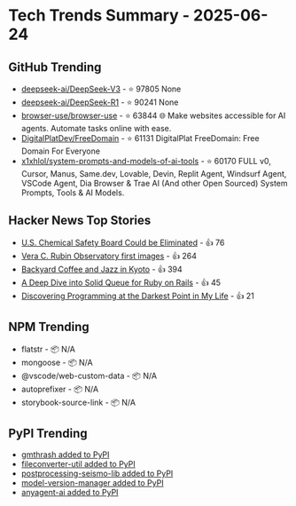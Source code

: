 # Tech Trends Summary - 2025-06-24

## GitHub Trending
- [deepseek-ai/DeepSeek-V3](https://github.com/deepseek-ai/DeepSeek-V3) - ⭐ 97805
  None
- [deepseek-ai/DeepSeek-R1](https://github.com/deepseek-ai/DeepSeek-R1) - ⭐ 90241
  None
- [browser-use/browser-use](https://github.com/browser-use/browser-use) - ⭐ 63844
  🌐 Make websites accessible for AI agents. Automate tasks online with ease.
- [DigitalPlatDev/FreeDomain](https://github.com/DigitalPlatDev/FreeDomain) - ⭐ 61131
  DigitalPlat FreeDomain: Free Domain For Everyone
- [x1xhlol/system-prompts-and-models-of-ai-tools](https://github.com/x1xhlol/system-prompts-and-models-of-ai-tools) - ⭐ 60170
  FULL v0, Cursor, Manus, Same.dev, Lovable, Devin, Replit Agent, Windsurf Agent, VSCode Agent, Dia Browser & Trae AI (And other Open Sourced) System Prompts, Tools & AI Models.

## Hacker News Top Stories
- [U.S. Chemical Safety Board Could be Eliminated](https://www.ishn.com/articles/114776-us-chemical-safety-board-could-be-eliminated) - 👍 76
- [Vera C. Rubin Observatory first images](https://rubinobservatory.org/news/rubin-first-look/cosmic-treasure-chest) - 👍 264
- [Backyard Coffee and Jazz in Kyoto](https://thedeletedscenes.substack.com/p/backyard-coffee-and-jazz-in-kyoto) - 👍 394
- [A Deep Dive into Solid Queue for Ruby on Rails](https://blog.appsignal.com/2025/06/18/a-deep-dive-into-solid-queue-for-ruby-on-rails.html) - 👍 45
- [Discovering Programming at the Darkest Point in My Life](https://h5law.com/intro.html) - 👍 21

## NPM Trending
- flatstr - 📦 N/A
- mongoose - 📦 N/A
- @vscode/web-custom-data - 📦 N/A
- autoprefixer - 📦 N/A
- storybook-source-link - 📦 N/A

## PyPI Trending
- [gmthrash added to PyPI](https://pypi.org/project/gmthrash/)
- [fileconverter-util added to PyPI](https://pypi.org/project/fileconverter-util/)
- [postprocessing-seismo-lib added to PyPI](https://pypi.org/project/postprocessing-seismo-lib/)
- [model-version-manager added to PyPI](https://pypi.org/project/model-version-manager/)
- [anyagent-ai added to PyPI](https://pypi.org/project/anyagent-ai/)

